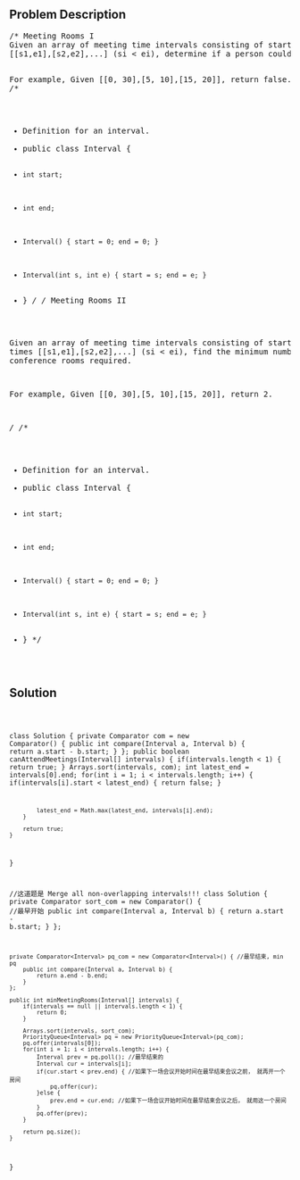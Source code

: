 <!--
<style>
  body { font-family: Arial, sans-serif; }
  .container { max-width: 744px; margin: 0 auto; padding: 10px; }
  .comment-block { background-color: #f9f9f9; padding: 10px; border-left: 5px solid #ccc; max-width: 100%; margin: 20px auto; overflow-wrap: break-word; white-space: pre-wrap; }
  .code-block { background-color: #f4f4f4; padding: 10px; border: 1px solid #ddd; max-width: 100%; margin: 20px auto; overflow-wrap: break-word; white-space: pre-wrap; }
</style>
-->

<div class='container'>
<h2>Problem Description</h2>
<div class='comment-block'>
<pre>
/* Meeting Rooms I
Given an array of meeting time intervals consisting of start and end times 
[[s1,e1],[s2,e2],...] (si < ei), determine if a person could attend all meetings.

For example,
Given [[0, 30],[5, 10],[15, 20]],
return false.
*/
/**
 * Definition for an interval.
 * public class Interval {
 *     int start;
 *     int end;
 *     Interval() { start = 0; end = 0; }
 *     Interval(int s, int e) { start = s; end = e; }
 * }
 */
/* Meeting Rooms II

Given an array of meeting time intervals consisting of start and end times [[s1,e1],[s2,e2],...] (si < ei), 
find the minimum number of conference rooms required.

For example,
Given [[0, 30],[5, 10],[15, 20]],
return 2.

*/
/** 
 * Definition for an interval.
 * public class Interval {
 *     int start;
 *     int end;
 *     Interval() { start = 0; end = 0; }
 *     Interval(int s, int e) { start = s; end = e; }
 * }
 */
</pre>
</div>

<h2>Solution</h2>
<div class='code-block'>
<pre><code class='language-java'>

class Solution {
    private Comparator<Interval> com = new Comparator<Interval>() {
        public int compare(Interval a, Interval b) {
            return a.start - b.start;
        }
    };
    public boolean canAttendMeetings(Interval[] intervals) {
        if(intervals.length < 1) {
            return true;
        }
        Arrays.sort(intervals, com);
        int latest_end = intervals[0].end;
        for(int i = 1; i < intervals.length; i++) {
            if(intervals[i].start < latest_end) {
                return false;
            }
            
            latest_end = Math.max(latest_end, intervals[i].end);
        }
        
        return true;        
    }
}

 

//这道题是 Merge all non-overlapping intervals!!!
class Solution {
    private Comparator<Interval> sort_com = new Comparator<Interval>() { //最早开始
        public int compare(Interval a, Interval b) {
            return a.start - b.start;
        }
    };
    
    private Comparator<Interval> pq_com = new Comparator<Interval>() { //最早结束, min pq
        public int compare(Interval a, Interval b) {
            return a.end - b.end;
        }
    };
    
    public int minMeetingRooms(Interval[] intervals) {
        if(intervals == null || intervals.length < 1) {
            return 0; 
        }
        
        Arrays.sort(intervals, sort_com);
        PriorityQueue<Interval> pq = new PriorityQueue<Interval>(pq_com);
        pq.offer(intervals[0]);
        for(int i = 1; i < intervals.length; i++) {
            Interval prev = pq.poll(); //最早结束的
            Interval cur = intervals[i];
            if(cur.start < prev.end) { //如果下一场会议开始时间在最早结束会议之前， 就再开一个房间
                pq.offer(cur);
            }else {
                prev.end = cur.end; //如果下一场会议开始时间在最早结束会议之后， 就用这一个房间
            }
            pq.offer(prev);
        }
        
        return pq.size();
    }
}</code></pre>
</div>
</div>
